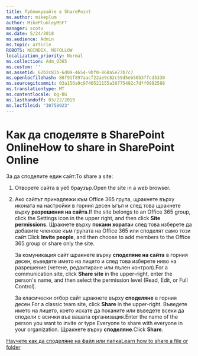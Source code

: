 ```yaml
---
title: Публикувайте в SharePoint
ms.author: mikeplum
author: MikePlumleyMSFT
manager: scotv
ms.date: 5/24/2018
ms.audience: Admin
ms.topic: article
ROBOTS: NOINDEX, NOFOLLOW
localization_priority: Normal
ms.collection: Adm_O365
ms.custom: ''
ms.assetid: 62b2c87b-6d09-4654-9bf0-868a5e73b7c7
ms.openlocfilehash: 88f91f897aacf22ae9c82c59d5eb50b3ffcd5330
ms.sourcegitcommit: 03a156a9c9740521155a30775492c7dff0982588
ms.translationtype: MT
ms.contentlocale: bg-BG
ms.lasthandoff: 03/22/2019
ms.locfileid: "30758923"
---
```

# <a name="how-to-share-in-sharepoint-online"></a><span data-ttu-id="f1a4e-102">Как да споделяте в SharePoint Online</span><span class="sxs-lookup"><span data-stu-id="f1a4e-102">How to share in SharePoint Online</span></span>

<span data-ttu-id="f1a4e-103">За да споделите един сайт:</span><span class="sxs-lookup"><span data-stu-id="f1a4e-103">To share a site:</span></span>
  
1. <span data-ttu-id="f1a4e-104">Отворете сайта в уеб браузър.</span><span class="sxs-lookup"><span data-stu-id="f1a4e-104">Open the site in a web browser.</span></span>
    
2. <span data-ttu-id="f1a4e-105">Ако сайтът принадлежи към Office 365 група, щракнете върху иконата на настройки в горния десен ъгъл и след това щракнете върху **разрешения на сайта**.</span><span class="sxs-lookup"><span data-stu-id="f1a4e-105">If the site belongs to an Office 365 group, click the Settings icon in the upper right, and then click **Site permissions**.</span></span> <span data-ttu-id="f1a4e-106">Щракнете върху **покани хората**и след това изберете да добавите членове към групата на Office 365 или споделят само този сайт.</span><span class="sxs-lookup"><span data-stu-id="f1a4e-106">Click **Invite people**, and then choose to add members to the Office 365 group or share only the site.</span></span> 
    
    <span data-ttu-id="f1a4e-107">За комуникация сайт щракнете върху **споделяне на сайта** в горния десен, въведете името на лицето и след това изберете ниво на разрешение (четене, редактиране или пълен контрол).</span><span class="sxs-lookup"><span data-stu-id="f1a4e-107">For a communication site, click **Share site** in the upper-right, enter the person's name, and then select the permission level (Read, Edit, or Full Control).</span></span> 
    
    <span data-ttu-id="f1a4e-108">За класически отбор сайт щракнете върху **споделяне** в горния десен.</span><span class="sxs-lookup"><span data-stu-id="f1a4e-108">For a classic team site, click **Share** in the upper-right.</span></span> <span data-ttu-id="f1a4e-109">Въведете името на лицето, което искате да поканите или въведете всеки да сподели с всички във вашата организация.</span><span class="sxs-lookup"><span data-stu-id="f1a4e-109">Enter the name of the person you want to invite or type Everyone to share with everyone in your organization.</span></span> <span data-ttu-id="f1a4e-110">Щракнете върху **споделяне**.</span><span class="sxs-lookup"><span data-stu-id="f1a4e-110">Click **Share**.</span></span>
    
[<span data-ttu-id="f1a4e-111">Научете как да споделяне на файл или папка</span><span class="sxs-lookup"><span data-stu-id="f1a4e-111">Learn how to share a file or folder</span></span>](https://go.microsoft.com/fwlink/?linkid=511430)
  

